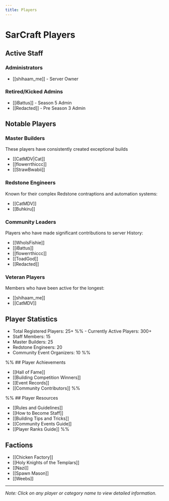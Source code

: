 ```yaml
---
title: Players
---
```


# SarCraft Players

## Active Staff
### Administrators
- [[shihaam_me]] - Server Owner

### Retired/Kicked Admins
- [[iBattus]] - Season 5 Admin
- [[Redacted]] - Pre Season 3 Admin


## Notable Players

### Master Builders
These players have consistently created exceptional builds 
- [[CatMDV|Cat]]
- [[flowerrthiccc]]
- [[StrawBwabii]]

### Redstone Engineers
Known for their complex Redstone contraptions and automation systems:
- [[CatMDV]]
- [[Buhkiru]]


### Community Leaders
Players who have made significant contributions to server History:
- [[WhoIsFishie]]
- [[iBattus]]
- [[flowerrthiccc]]
- [[ToadGod]]
- [[Redacted]]


### Veteran Players
Members who have been active for the longest:
- [[shihaam_me]]
- [[CatMDV]]


## Player Statistics
- Total Registered Players: 25+
%% - Currently Active Players: 300+
- Staff Members: 15
- Master Builders: 25
- Redstone Engineers: 20
- Community Event Organizers: 10 %%

%% ## Player Achievements
- [[Hall of Fame]]
- [[Building Competition Winners]]
- [[Event Records]]
- [[Community Contributors]] %%

%% ## Player Resources
- [[Rules and Guidelines]]
- [[How to Become Staff]]
- [[Building Tips and Tricks]]
- [[Community Events Guide]]
- [[Player Ranks Guide]] %%

## Factions
- [[Chicken Factory]]
- [[Holy Knights of the Templars]]
- [[Nazi]]
- [[Spawn Mason]]
- [[Weebs]]

---

*Note: Click on any player or category name to view detailed information.*